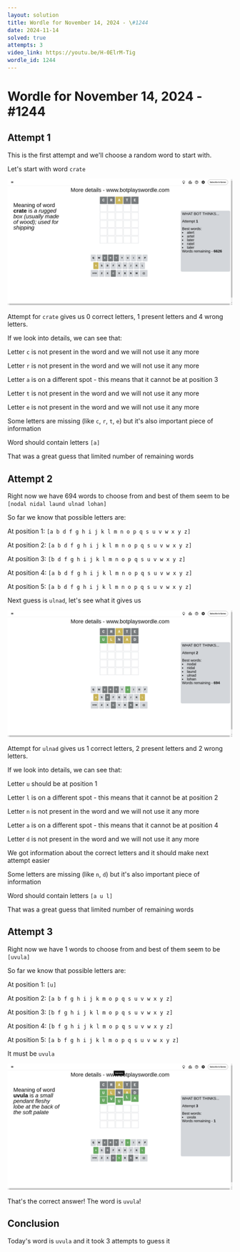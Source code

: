 ```yaml
---
layout: solution
title: Wordle for November 14, 2024 - \#1244
date: 2024-11-14
solved: true
attempts: 3
video_link: https://youtu.be/H-0ElrM-Tig
wordle_id: 1244
---
```


# Wordle for November 14, 2024 - \#1244

## Attempt 1

This is the first attempt and we'll choose a random word to start with.

Let's start with word `crate`

![Attempt 1](2024-11-14/attempt-1.png)

Attempt for `crate` gives us 0 correct letters, 1 present letters and 4 wrong letters.

If we look into details, we can see that:

Letter `c` is not present in the word and we will not use it any more

Letter `r` is not present in the word and we will not use it any more

Letter `a` is on a different spot - this means that it cannot be at position 3

Letter `t` is not present in the word and we will not use it any more

Letter `e` is not present in the word and we will not use it any more

Some letters are missing (like `c`, `r`, `t`, `e`) but it's also important piece of information

Word should contain letters `[a]`

That was a great guess that limited number of remaining words



## Attempt 2

Right now we have 694 words to choose from and best of them seem to be `[nodal nidal laund ulnad lohan]`

So far we know that possible letters are:

At position 1: `[a b d f g h i j k l m n o p q s u v w x y z]`

At position 2: `[a b d f g h i j k l m n o p q s u v w x y z]`

At position 3: `[b d f g h i j k l m n o p q s u v w x y z]`

At position 4: `[a b d f g h i j k l m n o p q s u v w x y z]`

At position 5: `[a b d f g h i j k l m n o p q s u v w x y z]`

Next guess is `ulnad`, let's see what it gives us

![Attempt 2](2024-11-14/attempt-2.png)

Attempt for `ulnad` gives us 1 correct letters, 2 present letters and 2 wrong letters.

If we look into details, we can see that:

Letter `u` should be at position 1

Letter `l` is on a different spot - this means that it cannot be at position 2

Letter `n` is not present in the word and we will not use it any more

Letter `a` is on a different spot - this means that it cannot be at position 4

Letter `d` is not present in the word and we will not use it any more

We got information about the correct letters and it should make next attempt easier

Some letters are missing (like `n`, `d`) but it's also important piece of information

Word should contain letters `[a u l]`

That was a great guess that limited number of remaining words



## Attempt 3

Right now we have 1 words to choose from and best of them seem to be `[uvula]`

So far we know that possible letters are:

At position 1: `[u]`

At position 2: `[a b f g h i j k m o p q s u v w x y z]`

At position 3: `[b f g h i j k l m o p q s u v w x y z]`

At position 4: `[b f g h i j k l m o p q s u v w x y z]`

At position 5: `[a b f g h i j k l m o p q s u v w x y z]`

It must be `uvula`

![Attempt 3](2024-11-14/attempt-3.png)

That's the correct answer! The word is `uvula`!

## Conclusion

Today's word is `uvula` and it took 3 attempts to guess it

